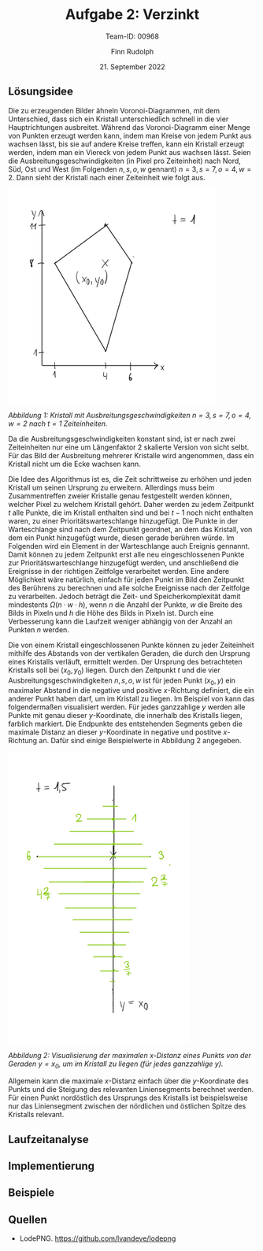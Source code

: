 <h1 style="text-align: center;">Aufgabe 2: Verzinkt</h1>

<p style="text-align: center;">Team-ID: 00968</p>

<p style="text-align: center;">Finn Rudolph</p>

<p style="text-align: center;">21. September 2022</p>

## Lösungsidee

Die zu erzeugenden Bilder ähneln Voronoi-Diagrammen, mit dem Unterschied, dass sich ein Kristall unterschiedlich schnell in die vier Hauptrichtungen ausbreitet. Während das Voronoi-Diagramm einer Menge von Punkten erzeugt werden kann, indem man Kreise von jedem Punkt aus wachsen lässt, bis sie auf andere Kreise treffen, kann ein Kristall erzeugt werden, indem man ein Viereck von jedem Punkt aus wachsen lässt. Seien die Ausbreitungsgeschwindigkeiten (in Pixel pro Zeiteinheit) nach Nord, Süd, Ost und West (im Folgenden $n, s, o, w$ gennant) $n = 3, s = 7, o = 4, w = 2$. Dann sieht der Kristall nach einer Zeiteinheit wie folgt aus.

![](grafiken/kristall_t1.svg)

_Abbildung 1: Kristall mit Ausbreitungsgeschwindigkeiten $n = 3, s = 7, o = 4, w = 2$ nach $t = 1$ Zeiteinheiten._

Da die Ausbreitungsgeschwindigkeiten konstant sind, ist er nach zwei Zeiteinheiten nur eine um Längenfaktor $2$ skalierte Version von sicht selbt. Für das Bild der Ausbreitung mehrerer Kristalle wird angenommen, dass ein Kristall nicht um die Ecke wachsen kann. 

Die Idee des Algorithmus ist es, die Zeit schrittweise zu erhöhen und jeden Kristall um seinen Ursprung zu erweitern. Allerdings muss beim Zusammentreffen zweier Kristalle genau festgestellt werden können, welcher Pixel zu welchem Kristall gehört. Daher werden zu jedem Zeitpunkt $t$ alle Punkte, die im Kristall enthalten sind und bei $t-1$ noch nicht enthalten waren, zu einer Prioritätswarteschlange hinzugefügt. Die Punkte in der Warteschlange sind nach dem Zeitpunkt geordnet, an dem das Kristall, von dem ein Punkt hinzugefügt wurde, diesen gerade berühren würde. Im Folgenden wird ein Element in der Warteschlange auch Ereignis gennannt. Damit können zu jedem Zeitpunkt erst alle neu eingeschlossenen Punkte zur Prioritätswarteschlange hinzugefügt werden, und anschließend die Ereignisse in der richtigen Zeitfolge verarbeitet werden. Eine andere Möglichkeit wäre natürlich, einfach für jeden Punkt im Bild den Zeitpunkt des Berührens zu berechnen und alle solche Ereignisse nach der Zeitfolge zu verarbeiten. Jedoch beträgt die Zeit- und Speicherkomplexität damit mindestents $\Omega(n \cdot w \cdot h)$, wenn $n$ die Anzahl der Punkte, $w$ die Breite des Bilds in Pixeln und $h$ die Höhe des Bilds in Pixeln ist. Durch eine Verbesserung kann die Laufzeit weniger abhängig von der Anzahl an Punkten $n$ werden.

Die von einem Kristall eingeschlossenen Punkte können zu jeder Zeiteinheit mithilfe des Abstands von der vertikalen Geraden, die durch den Ursprung eines Kristalls verläuft, ermittelt werden. Der Ursprung des betrachteten Kristalls soll bei $(x_0, y_0)$ liegen. Durch den Zeitpunkt $t$ und die vier Ausbreitungsgeschwindigkeiten $n, s, o, w$ ist für jeden Punkt $(x_0, y)$ ein maximaler Abstand in die negative und positive $x$-Richtung definiert, die ein anderer Punkt haben darf, um im Kristall zu liegen. Im Beispiel von kann das folgendermaßen visualisiert werden. Für jedes ganzzahlige $y$ werden alle Punkte mit genau dieser $y$-Koordinate, die innerhalb des Kristalls liegen, farblich markiert. Die Endpunkte des entstehenden Segments geben die maximale Distanz an dieser $y$-Koordinate in negative und postitve $x$-Richtung an. Dafür sind einige Beispielwerte in Abbildung 2 angegeben.

![](grafiken/distanzgrenze.svg)

_Abbildung 2: Visualisierung der maximalen $x$-Distanz eines Punkts von der Geraden $y = x_0$, um im Kristall zu liegen (für jedes ganzzahlige $y$)._

Allgemein kann die maximale $x$-Distanz einfach über die $y$-Koordinate des Punkts und die Steigung des relevanten Liniensegments berechnet werden. Für einen Punkt nordöstlich des Ursprungs des Kristalls ist beispielsweise nur das Liniensegment zwischen der nördlichen und östlichen Spitze des Kristalls relevant. 

## Laufzeitanalyse

## Implementierung

## Beispiele

## Quellen

- LodePNG. https://github.com/lvandeve/lodepng